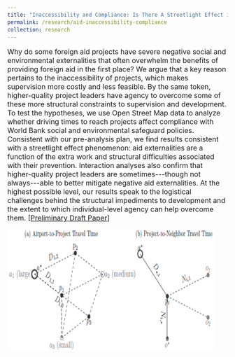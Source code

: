 ```yaml
---
title: "Inaccessibility and Compliance: Is There A Streetlight Effect in Foreign Aid?"
permalink: /research/aid-inaccessibility-compliance
collection: research
---
```


<style>
.thumbnailsafeguards2 {
    background-color: black;
    height: 275px;
    display: inline-block; 
    background-size: cover; 
    background-position: center center;
    background-repeat: no-repeat;
}
</style>

<p style="font-size: 12pt; width: 100%; text-align: left;">Why do some foreign aid projects have severe negative social and environmental externalities that often overwhelm the benefits of providing foreign aid in the first place? We argue that a key reason pertains to the inaccessibility of projects, which makes supervision more costly and less feasible. By the same token, higher-quality project leaders have agency to overcome some of these more structural constraints to supervision and development. To test the hypotheses, we use Open Street Map data to analyze whether driving times to reach projects affect compliance with World Bank social and environmental safeguard policies. Consistent with our pre-analysis plan, we find results consistent with a streetlight effect phenomenon: aid externalities are a function of the extra work and structural difficulties associated with their prevention. Interaction analyses also confirm that higher-quality project leaders are sometimes---though not always---able to better mitigate negative aid externalities. At the highest possible level, our results speak to the logistical challenges behind the structural impediments to development and the extent to which individual-level agency can help overcome them. [<a href="https://mikedenly.com/files/Denly_Gottfried_Aid-Inaccessibility-Compliance.pdf">Preliminary Draft Paper</a>]  </p>  

<p style="font-size: 12pt; width: 100%; text-align: left;"><img src="/images/travel_time.png" class="thumbnailsafeguards2" style="width: 94%;"></p> 


